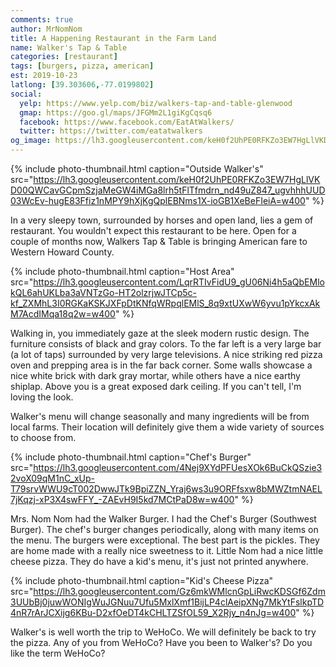 ```yaml
---
comments: true
author: MrNomNom
title: A Happening Restaurant in the Farm Land
name: Walker's Tap & Table
categories: [restaurant]
tags: [burgers, pizza, american]
est: 2019-10-23
latlong: [39.303606,-77.0199802]
social:
  yelp: https://www.yelp.com/biz/walkers-tap-and-table-glenwood
  gmap: https://goo.gl/maps/JFGMm2L1giKgCqsq6
  facebook: https://www.facebook.com/EatAtWalkers/
  twitter: https://twitter.com/eatatwalkers
og_image: https://lh3.googleusercontent.com/keH0f2UhPE0RFKZo3EW7HgLlVKD00QWCavGCpmSzjaMeGW4iMGa8lrh5tFlTfmdrn_nd49uZ847_ugvhhhUUD03WcEv-hugE83Ffiz1nMPY9hXjKgQplEBNms1X-ioGB1XeBeFIeiA=w400
---
```


{%
  include photo-thumbnail.html 
  caption="Outside Walker's"
  src="https://lh3.googleusercontent.com/keH0f2UhPE0RFKZo3EW7HgLlVKD00QWCavGCpmSzjaMeGW4iMGa8lrh5tFlTfmdrn_nd49uZ847_ugvhhhUUD03WcEv-hugE83Ffiz1nMPY9hXjKgQplEBNms1X-ioGB1XeBeFIeiA=w400"
%}

In a very sleepy town, surrounded by horses and open land, lies a gem of restaurant. You wouldn't expect this restaurant to be here. Open for a couple of months now, Walkers Tap & Table is bringing American fare to Western Howard County.

<!--more-->

{%
  include photo-thumbnail.html 
  caption="Host Area"
  src="https://lh3.googleusercontent.com/LqrRTIvFidU9_gU06Ni4h5aQbEMlokQL6ahUKLba3aVNTzGo-HT2olzrjwJTCp5c-kf_ZXMhL3I0RGKaKSKJXFpDtKNfqWRpqlEMlS_8q9xtUXwW6yvu1pYkcxAkM7AcdIMqa18q2w=w400"
%}

Walking in, you immediately gaze at the sleek modern rustic design. The furniture consists of black and gray colors. To the far left is a very large bar (a lot of taps) surrounded by very large televisions. A nice striking red pizza oven and prepping area is in the far back corner. Some walls showcase a nice white brick with dark gray mortar, while others have a nice earthy shiplap. Above you is a great exposed dark ceiling. If you can't tell, I'm loving the look.

Walker's menu will change seasonally and many ingredients will be from local farms. Their location will definitely give them a wide variety of sources to choose from. 

{%
  include photo-thumbnail.html 
  caption="Chef's Burger"
  src="https://lh3.googleusercontent.com/4Nej9XYdPFUesXOk6BuCkQSzie32voX09qM1nC_xUp-T79srvWWU9cT002DwwJTk9BpiZZN_Yraj6ws3u9ORFfsxw8bMWZtmNAEL7jKqzj-xP3X4swFFY_-ZAEvH9I5kd7MCtPaD8w=w400"
%}

Mrs. Nom Nom had the Walker Burger. I had the Chef's Burger (Southwest Burger). The chef's burger changes periodically, along with many items on the menu. The burgers were exceptional. The best part is the pickles. They are home made with a really nice sweetness to it. Little Nom had a nice little cheese pizza. They do have a kid's menu, it's just not printed anywhere.

{%
  include photo-thumbnail.html 
  caption="Kid's Cheese Pizza"
  src="https://lh3.googleusercontent.com/Gz6mkWMlcnGpLiRwcKDSGf6Zdm3UUbBj0juwWONIgWuJGNuu7Ufu5MxlXmf1BijLP4clAeipXNg7MkYtFslkpTD4nR7rArJCXijg6KBu-D2xfOeDT4kCHLTZSfOL59_X2Rjy_n4nJg=w400"
%}

Walker's is well worth the trip to WeHoCo. We will definitely be back to try the pizza. Any of you from WeHoCo? Have you been to Walker's? Do you like the term WeHoCo?
